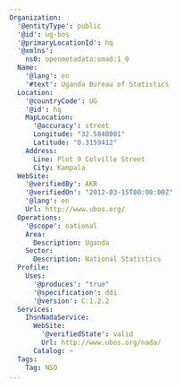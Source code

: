 ```yaml
---
Organization:
  '@entityType': public
  '@id': ug-bos
  '@primaryLocationId': hq
  '@xmlns':
    ns0: openmetadata:omad:1_0
  Name:
    '@lang': en
    '#text': Uganda Bureau of Statistics
  Location:
    '@countryCode': UG
    '@id': hq
    MapLocation:
      '@accuracy': street
      Longitude: "32.5848001"
      Latitude: "0.3159412"
    Address:
      Line: Plot 9 Colville Street
      City: Kampala
  WebSite:
    '@verifiedBy': AKR
    '@verifiedOn': "2012-03-15T00:00:00Z"
    '@lang': en
    Url: http://www.ubos.org/
  Operations:
    '@scope': national
    Area:
      Description: Uganda
    Sector:
      Description: National Statistics
  Profile:
    Uses:
      '@produces': "true"
      '@specification': ddi
      '@version': C:1.2.2
  Services:
    IhsnNadaService:
      WebSite:
        '@verifiedState': valid
        Url: http://www.ubos.org/nada/
      Catalog: ~
  Tags:
    Tag: NSO
...
```

